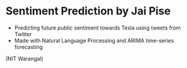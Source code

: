 # Sentiment Prediction by Jai Pise

- Predicting future public sentiment towards Tesla using tweets from Twitter
- Made with Natural Language Processing and ARIMA time-series forecasting

(NIT Warangal)
